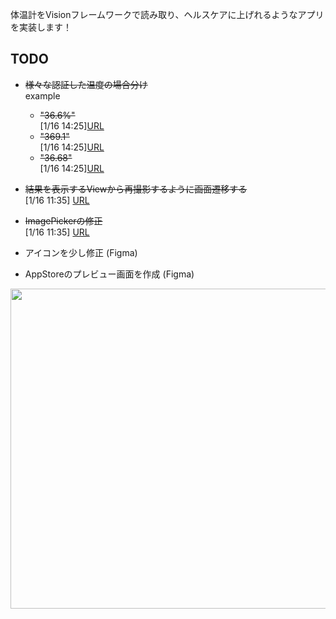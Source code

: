 体温計をVisionフレームワークで読み取り、ヘルスケアに上げれるようなアプリを実装します！

## TODO 
- ~~様々な認証した温度の場合分け~~
  </br>example
    - ~~"36.6%"~~ </br> [1/16 14:25]<a href="https://github.com/Ryosukekamimura/BodyTemperature-Reader/tree/d208556b957688575e5c5def5149c03bc78ddc0c">URL</a>
    - ~~"369.1"~~</br> [1/16 14:25]<a href="https://github.com/Ryosukekamimura/BodyTemperature-Reader/tree/d208556b957688575e5c5def5149c03bc78ddc0c">URL</a>
    - ~~"36.68"~~</br> [1/16 14:25]<a href="https://github.com/Ryosukekamimura/BodyTemperature-Reader/tree/d208556b957688575e5c5def5149c03bc78ddc0c">URL</a>
    
- ~~結果を表示するViewから再撮影するように画面遷移する~~ </br>
  [1/16 11:35] <a href="https://github.com/Ryosukekamimura/BodyTemperature-Reader/tree/4d8e9b75c5d3499b4b65a647003c75d90e4dbfea">URL</a>

- ~~ImagePickerの修正~~</br>
  [1/16 11:35] <a href="https://github.com/Ryosukekamimura/BodyTemperature-Reader/tree/4d8e9b75c5d3499b4b65a647003c75d90e4dbfea">URL</a>

- アイコンを少し修正 (Figma)

- AppStoreのプレビュー画面を作成 (Figma)


<img src="https://user-images.githubusercontent.com/52638834/104083638-9f324f80-5283-11eb-952d-75adf51baefd.gif" width="512px"/>
